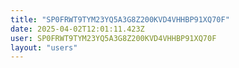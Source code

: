 ```yaml
---
title: "SP0FRWT9TYM23YQ5A3G8Z200KVD4VHHBP91XQ70F"
date: 2025-04-02T12:01:11.423Z
user: SP0FRWT9TYM23YQ5A3G8Z200KVD4VHHBP91XQ70F
layout: "users"
---
```

    